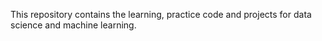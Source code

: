 This repository contains the learning, practice code and projects for data science and machine learning.
